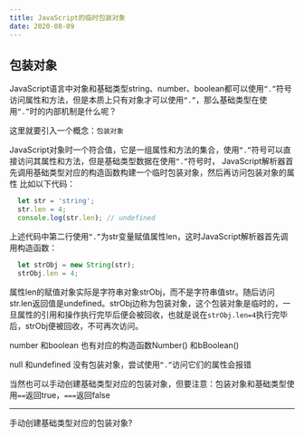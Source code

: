 ```yaml
---
title: JavaScript的临时包装对象
date: 2020-08-09
---
```


## 包装对象
  JavaScript语言中对象和基础类型string、number、boolean都可以使用`“.”`符号访问属性和方法，但是本质上只有对象才可以使用`“.”`，那么基础类型在使用`“.”`时的内部机制是什么呢？

  这里就要引入一个概念：`包装对象`

  JavaScript对象时一个符合值，它是一组属性和方法的集合，使用`“.”`符号可以直接访问其属性和方法，但是基础类型数据在使用`“.”`符号时，
  JavaScript解析器首先调用基础类型对应的构造函数构建一个临时包装对象，然后再访问包装对象的属性
  比如以下代码：
  ```js
    let str = 'string';
    str.len = 4;
    console.log(str.len); // undefined
  ```
  上述代码中第二行使用`“.”`为str变量赋值属性len，这时JavaScript解析器首先调用构造函数：
  ```js
    let strObj = new String(str);
    strObj.len = 4;
  ```
  属性len的赋值对象实际是字符串对象strObj，而不是字符串值str。随后访问str.len返回值是undefined。strObj边称为包装对象，这个包装对象是临时的，一旦属性的引用和操作执行完毕后便会被回收，也就是说在`strObj.len=4`执行完毕后，strObj便被回收，不可再次访问。

  number 和boolean 也有对应的构造函数Number() 和bBoolean() 

  null 和undefined 没有包装对象，尝试使用`“.”`访问它们的属性会报错

  当然也可以手动创建基础类型对应的包装对象，但要注意：包装对象和基础类型使用`==`返回true，`===`返回false


***
手动创建基础类型对应的包装对象?
